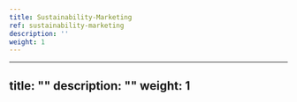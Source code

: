 ```yaml
---
title: Sustainability-Marketing
ref: sustainability-marketing
description: ''
weight: 1
---
```

---
title: ""
description: ""
weight: 1
---